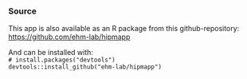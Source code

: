 ### Source

This app is also available as an R package from this github-repository: <https://github.com/ehm-lab/hipmapp>

And can be installed with:\
`# install.packages("devtools")`\
`devtools::install_github("ehm-lab/hipmapp")`
